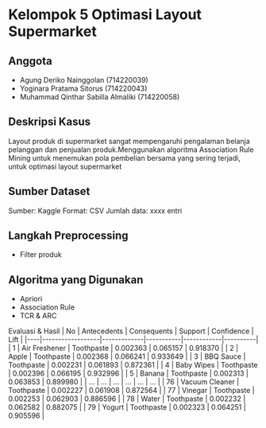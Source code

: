 # Kelompok 5 Optimasi Layout Supermarket

## Anggota
- Agung Deriko Nainggolan (714220039)
- Yoginara Pratama Sitorus (714220043)
- Muhammad Qinthar Sabilla Almaliki (714220058)

## Deskripsi Kasus
Layout produk di supermarket sangat mempengaruhi pengalaman belanja pelanggan dan penjualan produk.Menggunakan algoritma Association Rule Mining untuk menemukan pola pembelian bersama yang sering terjadi, untuk optimasi layout supermarket

## Sumber Dataset
Sumber: Kaggle
Format: CSV
Jumlah data: xxxx entri

## Langkah Preprocessing
- Filter produk
  
## Algoritma yang Digunakan
- Apriori
- Association Rule
- TCR & ARC


Evaluasi & Hasil
| No | Antecedents      | Consequents | Support   | Confidence | Lift     |
|----|------------------|-------------|-----------|------------|----------|
| 1  | Air Freshener    | Toothpaste  | 0.002363  | 0.065157   | 0.918370 |
| 2  | Apple            | Toothpaste  | 0.002368  | 0.066241   | 0.933649 |
| 3  | BBQ Sauce        | Toothpaste  | 0.002231  | 0.061893   | 0.872361 |
| 4  | Baby Wipes       | Toothpaste  | 0.002396  | 0.066195   | 0.932996 |
| 5  | Banana           | Toothpaste  | 0.002313  | 0.063853   | 0.899980 |
| …  | …                | …           | …         | …          | …        |
| 76 | Vacuum Cleaner   | Toothpaste  | 0.002227  | 0.061908   | 0.872564 |
| 77 | Vinegar          | Toothpaste  | 0.002253  | 0.062903   | 0.886596 |
| 78 | Water            | Toothpaste  | 0.002232  | 0.062582   | 0.882075 |
| 79 | Yogurt           | Toothpaste  | 0.002323  | 0.064251   | 0.905596 |

